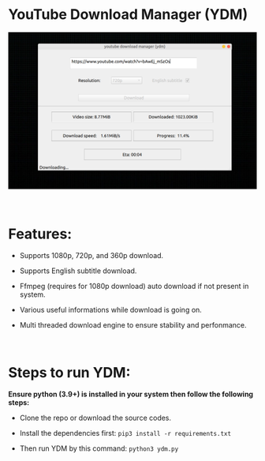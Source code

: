 # YouTube Download Manager (YDM)

![ydm in action](./ydm.png)

<br>

# Features:

- Supports 1080p, 720p, and 360p download.

- Supports English subtitle download.

- Ffmpeg (requires for 1080p download) auto download if not present in system.
- Various useful informations while download is going on.
- Multi threaded download engine to ensure stability and perfonmance.

<br>

# Steps to run YDM:

**Ensure python (3.9+) is installed in your system then follow the following steps:**

- Clone the repo or download the source codes.

- Install the dependencies first: `pip3 install -r requirements.txt`

- Then run YDM by this command: `python3 ydm.py`
